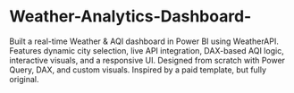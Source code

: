 # Weather-Analytics-Dashboard-
Built a real-time Weather &amp; AQI dashboard in Power BI using WeatherAPI. Features dynamic city selection, live API integration, DAX-based AQI logic, interactive visuals, and a responsive UI. Designed from scratch with Power Query, DAX, and custom visuals. Inspired by a paid template, but fully original.
